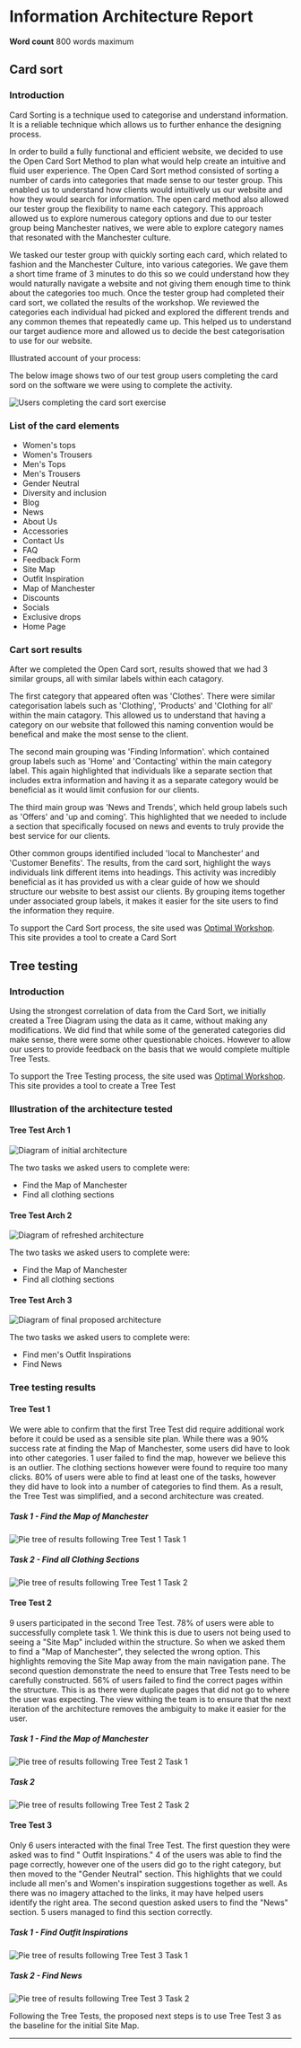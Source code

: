 # Information Architecture Report

**Word count** 800 words maximum

## Card sort

### Introduction

Card Sorting is a technique used to categorise and understand information. It is a reliable technique which allows us to further enhance the designing process. 

In order to build a fully functional and efficient website, we decided to use the Open Card Sort Method to plan what would help create an intuitive and fluid user experience. The Open Card Sort method consisted of sorting a number of cards into categories that made sense to our tester group. This enabled us to understand how clients would intuitively us our website and how they would search for information. The open card method also allowed our tester group the flexibility to name each category. This approach allowed us to explore numerous category options and due to our tester group being Manchester natives, we were able to explore category names that resonated with the Manchester culture.

We tasked our tester group with quickly sorting each card, which related to fashion and the Manchester Culture, into various categories. We gave them a short time frame of 3 minutes to do this so we could understand how they would naturally navigate a website and not giving them enough time to think about the categories too much. Once the tester group had completed their card sort, we collated the results of the workshop. We reviewed the categories each individual had picked and explored the different trends and any common themes that repeatedly came up. This helped us to understand our target audience more and allowed us to decide the best categorisation to use for our website. 

Illustrated account of your process: 

The below image shows two of our test group users completing the card sord on the software we were using to complete the activity.


<img src="sp2-media/CardSortInProgress.jpg" alt="Users completing the card sort exercise">

### List of the card elements

- Women's tops
- Women's Trousers
- Men's Tops
- Men's Trousers 
- Gender Neutral 
- Diversity and inclusion 
- Blog
- News
- About Us
- Accessories 
- Contact Us
- FAQ
- Feedback Form 
- Site Map 
- Outfit Inspiration
- Map of Manchester 
- Discounts 
- Socials 
- Exclusive drops 
- Home Page



### Cart sort results

After we completed the Open Card sort, results showed that we had 3 similar groups, all with similar labels within each catagory. 

The first category that appeared often was 'Clothes'. There were similar categorisation labels such as 'Clothing', 'Products' and 'Clothing for all' within the main catagory. This allowed us to understand that having a category on our website that followed this naming convention would be benefical and make the most sense to the client. 

The second main grouping was 'Finding Information'. which contained group labels such as 'Home' and 'Contacting' within the main category label. This again highlighted that individuals like a separate section that includes extra information and having it as a separate category would be beneficial as it would limit confusion for our clients. 

The third main group was 'News and Trends', which held group labels such as 'Offers' and 'up and coming'. This highlighted that we needed to include a section that specifically focused on news and events to truly provide the best service for our clients. 

Other common groups identified included 'local to Manchester' and 'Customer Benefits'. The results, from the card sort, highlight the ways individuals link different items into headings. This activity was incredibly beneficial as it has provided us with a clear guide of how we should structure our website to best assist our clients.  By grouping items together under associated group labels, it makes it easier for the site users to find the information they require.

To support the Card Sort process, the site used was [Optimal Workshop](https://www.optimalworkshop.com/). This site provides a tool to create a Card Sort

## Tree testing

### Introduction

Using the strongest correlation of data from the Card Sort, we initially created a Tree Diagram using the data as it came, without making any modifications. We did find that while some of the generated categories did make sense, there were some other questionable choices. However to allow our users to provide feedback on the basis that we would complete multiple Tree Tests.

To support the Tree Testing process, the site used was [Optimal Workshop](https://www.optimalworkshop.com/). This site provides a tool to create a Tree Test

### Illustration of the architecture tested

#### Tree Test Arch 1

<img src="sp2-media/TreeTest1Architecture.png" alt="Diagram of initial architecture">

The two tasks we asked users to complete were:

- Find the Map of Manchester
- Find all clothing sections

#### Tree Test Arch 2

<img src="sp2-media/TreeTest2Architecture.png" alt="Diagram of refreshed architecture">

The two tasks we asked users to complete were:

- Find the Map of Manchester
- Find all clothing sections

#### Tree Test Arch 3

<img src="sp2-media/TreeTest3Architecture.png" alt="Diagram of final proposed architecture">

The two tasks we asked users to complete were:

- Find men's Outfit Inspirations
- Find News

### Tree testing results

#### Tree Test 1
We were able to confirm that the first Tree Test did require additional work before it could be used as a sensible site plan. While there was a 90% success rate at finding the Map of Manchester, some users did have to look into other categories. 1 user failed to find the map, however we believe this is an outlier. The clothing sections however were found to require too many clicks. 80% of users were able to find at least one of the tasks, however they did have to look into a number of categories to find them. As a result, the Tree Test was simplified, and a second architecture was created.

##### Task 1 - Find the Map of Manchester
<img src="sp2-media/TreeTest1T1PieTree.png" alt="Pie tree of results following Tree Test 1 Task 1">

##### Task 2 - Find all Clothing Sections
<img src="sp2-media/TreeTest1T2PieTree.png" alt="Pie tree of results following Tree Test 1 Task 2">

#### Tree Test 2
9 users participated in the second Tree Test. 78% of users were able to successfully complete task 1. We think this is due to users not being used to seeing a "Site Map" included within the structure. So when we asked them to find a "Map of Manchester", they selected the wrong option. This highlights removing the Site Map away from the main navigation pane. The second question demonstrate the need to ensure that Tree Tests need to be carefully constructed. 56% of users failed to find the correct pages within the structure. This is as there were duplicate pages that did not go to where the user was expecting. The view withing the team is to ensure that the next iteration of the architecture removes the ambiguity to make it easier for the user.

##### Task 1 - Find the Map of Manchester
<img src="sp2-media/TreeTest2T1PieTree.png" alt="Pie tree of results following Tree Test 2 Task 1">

##### Task 2
<img src="sp2-media/TreeTest2T2PieTree.png" alt="Pie tree of results following Tree Test 2 Task 2">

#### Tree Test 3
Only 6 users interacted with the final Tree Test. The first question they were asked was to find " Outfit Inspirations." 4 of the users was able to find the page correctly, however one of the users did go to the right category, but then moved to the "Gender Neutral" section. This highlights that we could include all men's and Women's inspiration suggestions together as well. As there was no imagery attached to the links, it may have helped users identify the right area. The second question asked users to find the "News" section. 5 users managed to find this section correctly.

##### Task 1 - Find  Outfit Inspirations
<img src="sp2-media/TreeTest3T1PieTree.png" alt="Pie tree of results following Tree Test 3 Task 1">

##### Task 2 - Find News
<img src="sp2-media/TreeTest3T2PieTree.png" alt="Pie tree of results following Tree Test 3 Task 2">

Following the Tree Tests, the proposed next steps is to use Tree Test 3 as the baseline for the initial Site Map.


---
